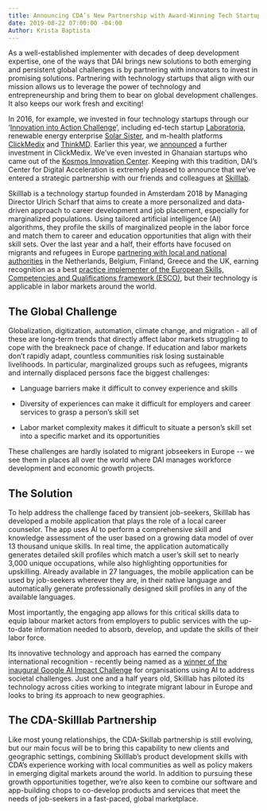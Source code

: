```yaml
---
title: Announcing CDA’s New Partnership with Award-Winning Tech Startup Skilllab
date: 2019-08-22 07:00:00 -04:00
Author: Krista Baptista
---
```


As a well-established implementer with decades of deep development expertise, one of the ways that DAI brings new solutions to both emerging and persistent global challenges is by partnering with innovators to invest in promising solutions. Partnering with technology startups that align with our mission allows us to leverage the power of technology and entrepreneurship and bring them to bear on global development challenges. It also keeps our work fresh and exciting!

In 2016, for example, we invested in four technology startups through our ‘[Innovation into Action Challenge](https://www.dai.com/news/dai-and-partners-launch-innovation-action-challenge)’, including ed-tech startup [Laboratoria](https://www.laboratoria.la/en), renewable energy enterprise [Solar Sister](https://solarsister.org/), and m-health platforms [ClickMedix](https://clickmedix.com/) and [ThinkMD](http://www.thinkmd.org/). Earlier this year, we [announced](https://www.dai.com/news/dai-global-health-invests-in-mhealth-leader-clickmedix) a further investment in ClickMedix. We’ve even invested in Ghanaian startups who came out of the [Kosmos Innovation Center](https://dai-global-digital.com/new-cda-insights-publication-building-the-future-of-tech-enabled-agriculture.html). Keeping with this tradition, DAI’s Center for Digital Acceleration is extremely pleased to announce that we’ve entered a strategic partnership with our friends and colleagues at [Skilllab](https://skilllab.io/).

<!--more-->

Skilllab is a technology startup founded in Amsterdam 2018 by Managing Director Ulrich Scharf that aims to create a more personalized and data-driven approach to career development and job placement, especially for marginalized populations. Using tailored artificial intelligence (AI) algorithms, they profile the skills of marginalized people in the labor force and match them to career and education opportunities that align with their skill sets. Over the last year and a half, their efforts have focused on migrants and refugees in Europe [partnering with local and national authorities](http://www.eurocities.eu/eurocities/news/The-Skilllab-startup-calls-for-partner-cities-to-test-innovative-app-for-labour-market-integration-WSPO-B4KJMN) in the Netherlands, Belgium, Finland, Greece and the UK, earning recognition as a best [practice implementer of the European Skills, Competencies and Qualifications framework (ESCO)](https://ec.europa.eu/esco/portal/news/641c89b9-bd74-4be6-9d69-5d3761d658c2), but their technology is applicable in labor markets around the world.

## The Global Challenge

Globalization, digitization, automation, climate change, and migration - all of these are long-term trends that directly affect labor markets struggling to cope with the breakneck pace of change. If education and labor markets don’t rapidly adapt, countless communities risk losing sustainable livelihoods. In particular, marginalized groups such as refugees, migrants and internally displaced persons face the biggest challenges:

* Language barriers make it difficult to convey experience and skills

* Diversity of experiences can make it difficult for employers and career services to grasp a person’s skill set

* Labor market complexity makes it difficult to situate a person’s skill set into a specific market and its opportunities

These challenges are hardly isolated to migrant jobseekers in Europe -- we see them in places all over the world where DAI manages workforce development and economic growth projects.

## The Solution

To help address the challenge faced by transient job-seekers, Skilllab has developed a mobile application that plays the role of a local career counselor. The app uses AI to perform a comprehensive skill and knowledge assessment of the user based on a growing data model of over 13 thousand unique skills. In real time, the application automatically generates detailed skill profiles which match a user’s skill set to nearly 3,000 unique occupations, while also highlighting opportunities for upskilling. Already available in 27 languages, the mobile application can be used by job-seekers wherever they are, in their native language and automatically generate professionally designed skill profiles in any of the available languages.

Most importantly, the engaging app allows for this critical skills data to equip labour market actors from employers to public services with the up-to-date information needed to absorb, develop, and update the skills of their labor force.

Its innovative technology and approach has earned the company international recognition - recently being named as a [winner of the inaugural Google AI Impact Challenge](https://www.blog.google/outreach-initiatives/google-org/ai-impact-challenge-grantees/) for organisations using AI to address societal challenges. Just one and a half years old, Skilllab has piloted its technology across cities working to integrate migrant labour in Europe and looks to bring its approach to new geographies.

## The CDA-Skilllab Partnership

Like most young relationships, the CDA-Skillab partnership is still evolving, but our main focus will be to bring this capability to new clients and geographic settings, combining Skilllab’s product development skills with CDA’s experience working with local communities as well as policy makers in emerging digital markets around the world. In addition to pursuing these growth opportunities together, we’re also keen to combine our software and app-building chops to co-develop products and services that meet the needs of job-seekers in a fast-paced, global marketplace.
